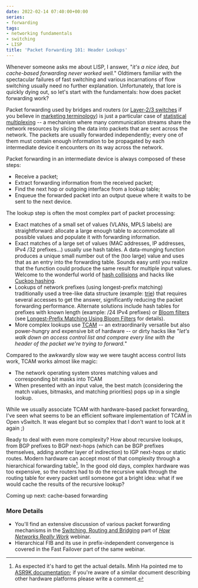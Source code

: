 ```yaml
---
date: 2022-02-14 07:40:00+00:00
series:
- forwarding
tags:
- networking fundamentals
- switching
- LISP
title: 'Packet Forwarding 101: Header Lookups'
---
```

Whenever someone asks me about LISP, I answer, "_it's a nice idea, but cache-based forwarding never worked well._" Oldtimers familiar with the spectacular failures of fast switching and various incarnations of flow switching usually need no further explanation. Unfortunately, that lore is quickly dying out, so let's start with the fundamentals: how does packet forwarding work?

Packet forwarding used by bridges and routers (or [Layer-2/3 switches](https://blog.ipspace.net/2011/02/how-did-we-ever-get-into-this-switching.html) if you believe in [marketing terminology](https://blog.ipspace.net/2009/12/lies-damned-lies-and-product-marketing.html)) is just a particular case of [statistical multiplexing](https://en.wikipedia.org/wiki/Statistical_time-division_multiplexing) -- a mechanism where many communication streams share the network resources by slicing the data into packets that are sent across the network. The packets are usually forwarded independently; every one of them must contain enough information to be propagated by each intermediate device it encounters on its way across the network.
<!--more-->
Packet forwarding in an intermediate device is always composed of these steps:

* Receive a packet;
* Extract forwarding information from the received packet;
* Find the next hop or outgoing interface from a lookup table;
* Enqueue the forwarded packet into an output queue where it waits to be sent to the next device.

The lookup step is often the most complex part of packet processing:

* Exact matches of a small set of values (VLANs, MPLS labels) are straightforward: allocate a large enough table to accommodate all possible values and populate it with forwarding information.
* Exact matches of a large set of values (MAC addresses, IP addresses, IPv4 /32 prefixes...) usually use hash tables. A data-munging function produces a unique small number out of the (too large) value and uses that as an entry into the forwarding table. Sounds easy until you realize that the function could produce the same result for multiple input values. Welcome to the wonderful world of [hash collisions](https://en.wikipedia.org/wiki/Hash_collision) and hacks like [Cuckoo hashing](https://en.wikipedia.org/wiki/Cuckoo_hashing).
* Lookups of network prefixes (using longest-prefix matching) traditionally used a tree-like data structure (example: [trie](https://en.wikipedia.org/wiki/Trie)) that requires several accesses to get the answer, significantly reducing the packet forwarding performance. Alternate solutions include hash tables for prefixes with known length (example: /24 IPv4 prefixes) or [Bloom filters](https://en.wikipedia.org/wiki/Bloom_filter) (see [Longest-Prefix Matching Using Bloom Filters](https://cial.csie.ncku.edu.tw:8081/presentation/group_pdf/[Y2006]Longest%20Prefix%20Matching%20Using%20Bloom%20Filters.pdf)  for details).
* More complex lookups use [TCAM](https://en.wikipedia.org/wiki/Content-addressable_memory#Ternary_CAMs) -- an extraordinarily versatile but also power-hungry and expensive bit of hardware -- or dirty hacks like "_let's walk down an access control list and compare every line with the header of the packet we're trying to forward._"

Compared to the awkwardly slow way we were taught access control lists work, TCAM works almost like magic:

* The network operating system stores matching values and corresponding bit masks into TCAM
* When presented with an input value, the best match (considering the match values, bitmasks, and matching priorities) pops up in a single lookup.

While we usually associate TCAM with hardware-based packet forwarding, I've seen what seems to be an efficient software implementation of TCAM in Open vSwitch. It was elegant but so complex that I don't want to look at it again ;)

Ready to deal with even more complexity? How about recursive lookups, from BGP prefixes to BGP next-hops (which can be BGP prefixes themselves, adding another layer of indirection) to IGP next-hops or static routes. Modern hardware can accept most of that complexity through a hierarchical forwarding table[^FW]. In the good old days, complex hardware was too expensive, so the routers had to do the recursive walk through the routing table for every packet until someone got a bright idea: what if we would cache the results of the recursive lookup?

[^FW]: As expected it's hard to get the actual details. Minh Ha pointed me to [ASR9K documentation](https://community.cisco.com/t5/service-providers-documents/asr9000-xr-load-balancing-architecture-and-characteristics/ta-p/3124809); if you're aware of a similar document describing other hardware platforms please write a comment.

Coming up next: cache-based forwarding

### More Details

* You'll find an extensive discussion of various packet forwarding mechanisms in the [Switching, Routing and Bridging](https://my.ipspace.net/bin/list?id=Net101#SWITCH) part of _[How Networks Really Work](https://www.ipspace.net/How_Networks_Really_Work)_ webinar.
* Hierarchical FIB and its use in prefix-independent convergence is covered in the Fast Failover part of the same webinar.
